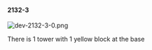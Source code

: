 #### 2132-3
![dev-2132-3-0.png](https://github.com/lil-lab/nlvr/raw/master/nlvr/dev/images/3/dev-2132-3-0.png "dev-2132-3-0.png")

There is 1 tower with 1 yellow block at the base